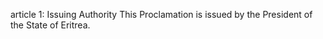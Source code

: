 article 1: Issuing Authority
This Proclamation is issued by the President of the State of Eritrea. 
<ul>
</ul>